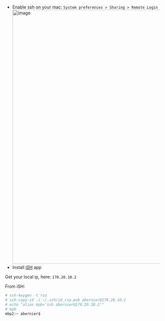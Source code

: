 - Enable ssh on your mac: `System preferences > Sharing > Remote Login`
  <img width="827" alt="image" src="https://github.com/abernier/abernier/assets/76580/8df7d200-f522-433e-9a22-6bcbf9d21d86">
- Install [iSH](https://ish.app/) app

Get your local ip, here: `170.20.10.2`

From iSH:
```sh
# ssh-keygen -t rsa
# ssh-copy-id -i ~/.ssh/id_rsa.pub abernier@170.20.10.2
# echo "alias mpb='ssh abernier@170.20.10.2'"
# mpb
mbp2:~ abernier$ 
```
